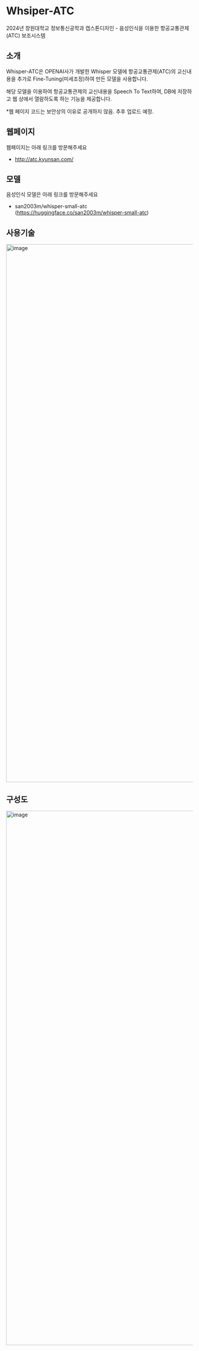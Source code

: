# Whsiper-ATC
2024년 창원대학교 정보통신공학과 캡스톤디자인 - 음성인식을 이용한 항공교통관제(ATC) 보조시스템

## 소개
Whisper-ATC은 OPENAI사가 개발한 Whisper 모델에 항공교통관제(ATC)의 교신내용을 추가로 Fine-Tuning(미세조정)하여 만든 모델을 사용합니다.

해당 모델을 이용하여 항공교통관제의 교신내용을 Speech To Text하여, DB에 저장하고 웹 상에서 열람하도록 하는 기능을 제공합니다.

*웹 페이지 코드는 보안상의 이유로 공개하지 않음. 추후 업로드 예정.

## 웹페이지
웹페이지는 아래 링크를 방문해주세요
* http://atc.kyunsan.com/

## 모델
음성인식 모델은 아래 링크를 방문해주세요
* san2003m/whisper-small-atc
(https://huggingface.co/san2003m/whisper-small-atc)

## 사용기술
<img width="1453" alt="image" src="https://github.com/san2003m/Whsiper-ATC/assets/12150769/5d0c606e-ff61-4c4e-b3ea-b9e1da89c9e0">

## 구성도
<img width="1443" alt="image" src="https://github.com/san2003m/Whsiper-ATC/assets/12150769/59feeae6-7c01-4b43-b805-5ee20aac5f4e">
